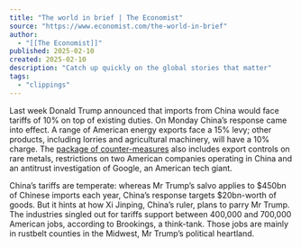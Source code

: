 ```yaml
---
title: "The world in brief | The Economist"
source: "https://www.economist.com/the-world-in-brief"
author:
  - "[[The Economist]]"
published: 2025-02-10
created: 2025-02-10
description: "Catch up quickly on the global stories that matter"
tags:
  - "clippings"
---
```

Last week Donald Trump announced that imports from China would face tariffs of 10% on top of existing duties. On Monday China’s response came into effect. A range of American energy exports face a 15% levy; other products, including lorries and agricultural machinery, will have a 10% charge. The [package of counter-measures](https://www.economist.com/international/2025/02/06/xi-jinping-swings-his-assassins-mace-of-economic-warfare) also includes export controls on rare metals, restrictions on two American companies operating in China and an antitrust investigation of Google, an American tech giant.

China’s tariffs are temperate: whereas Mr Trump’s salvo applies to $450bn of Chinese imports each year, China’s response targets $20bn-worth of goods. But it hints at how Xi Jinping, China’s ruler, plans to parry Mr Trump. The industries singled out for tariffs support between 400,000 and 700,000 American jobs, according to Brookings, a think-tank. Those jobs are mainly in rustbelt counties in the Midwest, Mr Trump’s political heartland.